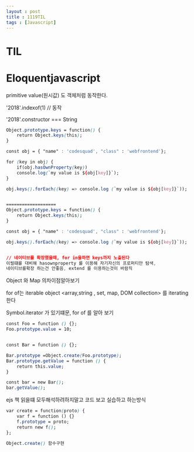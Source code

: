 ```yaml
---
layout : post
title : 1119TIL
tags : [Javascript]
---
```


# TIL



# Eloquentjavascript

primitive value(원시값) 도 객체처럼 동작한다.

'2018'.indexof(1) // 동작

'2018'.constructor === String 





```css
Object.prototype.keys = function() {
	return Object.keys(this);
}

const obj = { "name" : 'codesquad', "class" : 'webfrontend'};

for (key in obj) {
  	if(obj.hasOwnProperty(key))
    console.log(`my value is ${obj[key]}`);
}

obj.keys().forEach((key) => console.log	(`my value is ${obj[key]}`));


===================
Object.prototype.keys = function() {
    return Object.keys(this);
}

const obj = { "name" : 'codesquad', "class" : 'webfrontend'};

obj.keys().forEach((key) => console.log (`my value is ${obj[key]}`));


// 네이티브를 확장했을때, for in을하면 keys까지 노출된다
이럴떄를 대비해 hasownproperty 를 이용해 자기자신의 프로퍼티만 탐색,
네이티브를확장 하는건 안좋음, extend 를 이용하는것이 바람직
```

Object 와 Map 의차이점알아보기 

for of는 iterable object <array,string , set, map, DOM collection> 를 iterating 한다

Symbol.iterator 가 있기떄문, for of 를 알아 보기





``` css
const Foo = function () {};
Foo.prototype.value = 10;


const Bar = function () {};

Bar.prototype =Object.create(Foo.prototype);
Bar.prototype.getValue = function () {
	return this.value;
}

const bar = new Bar();
bar.getValue();
```

ejs 책 읽을떄 모두해석하려하지말고 코드 보고 실습하고 하는방식



```css
var create = function(proto) {
	var f = function () {}
	f.prototype = proto;
	return new f();
};

Object.create() 함수구현
```

